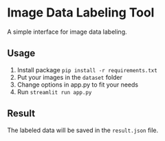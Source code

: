 # Image Data Labeling Tool

A simple interface for image data labeling.

## Usage

1. Install package `pip install -r requirements.txt`
2. Put your images in the `dataset` folder
3. Change options in app.py to fit your needs
4. Run `streamlit run app.py`

## Result

The labeled data will be saved in the `result.json` file.
